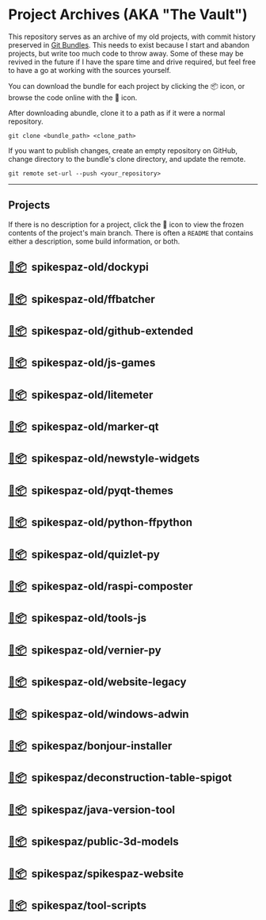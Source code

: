 # Project Archives (AKA "The Vault")

This repository serves as an archive of my old projects, with commit history preserved in [Git Bundles][1].
This needs to exist because I start and abandon projects, but write too much code to throw away.
Some of these may be revived in the future if I have the spare time and drive required,
but feel free to have a go at working with the sources yourself.

You can download the bundle for each project by clicking the :package: icon, or browse the code online with the :open_file_folder: icon.

After downloading abundle, clone it to a path as if it were a normal repository.
```
git clone <bundle_path> <clone_path>
```
If you want to publish changes, create an empty repository on GitHub, change directory to the bundle's clone directory, and update the remote.
```
git remote set-url --push <your_repository>
```

---

## Projects

If there is no description for a project, click the :open_file_folder: icon to view the frozen contents of the project's main branch. There is often a `README` that contains either a description, some build information, or both.

## [:open_file_folder:][1000][:package:][2000]&nbsp;&nbsp;spikespaz-old/dockypi
## [:open_file_folder:][1001][:package:][2001]&nbsp;&nbsp;spikespaz-old/ffbatcher
## [:open_file_folder:][1002][:package:][2002]&nbsp;&nbsp;spikespaz-old/github-extended
## [:open_file_folder:][1003][:package:][2003]&nbsp;&nbsp;spikespaz-old/js-games
## [:open_file_folder:][1004][:package:][2004]&nbsp;&nbsp;spikespaz-old/litemeter
## [:open_file_folder:][1005][:package:][2005]&nbsp;&nbsp;spikespaz-old/marker-qt
## [:open_file_folder:][1006][:package:][2006]&nbsp;&nbsp;spikespaz-old/newstyle-widgets
## [:open_file_folder:][1007][:package:][2007]&nbsp;&nbsp;spikespaz-old/pyqt-themes
## [:open_file_folder:][1008][:package:][2008]&nbsp;&nbsp;spikespaz-old/python-ffpython
## [:open_file_folder:][1009][:package:][2009]&nbsp;&nbsp;spikespaz-old/quizlet-py
## [:open_file_folder:][1010][:package:][2010]&nbsp;&nbsp;spikespaz-old/raspi-composter
## [:open_file_folder:][1011][:package:][2011]&nbsp;&nbsp;spikespaz-old/tools-js
## [:open_file_folder:][1012][:package:][2012]&nbsp;&nbsp;spikespaz-old/vernier-py
## [:open_file_folder:][1013][:package:][2013]&nbsp;&nbsp;spikespaz-old/website-legacy
## [:open_file_folder:][1014][:package:][2014]&nbsp;&nbsp;spikespaz-old/windows-adwin
## [:open_file_folder:][1015][:package:][2015]&nbsp;&nbsp;spikespaz/bonjour-installer
## [:open_file_folder:][1016][:package:][2016]&nbsp;&nbsp;spikespaz/deconstruction-table-spigot
## [:open_file_folder:][1017][:package:][2017]&nbsp;&nbsp;spikespaz/java-version-tool
## [:open_file_folder:][1018][:package:][2018]&nbsp;&nbsp;spikespaz/public-3d-models
## [:open_file_folder:][1019][:package:][2019]&nbsp;&nbsp;spikespaz/spikespaz-website
## [:open_file_folder:][1020][:package:][2020]&nbsp;&nbsp;spikespaz/tool-scripts


[1]: https://git-scm.com/docs/git-bundle

[1000]: https://github.com/spikespaz/archives/tree/master/bundle/spikespaz-old/dockypi
[1001]: https://github.com/spikespaz/archives/tree/master/bundle/spikespaz-old/ffbatcher
[1002]: https://github.com/spikespaz/archives/tree/master/bundle/spikespaz-old/github-extended
[1003]: https://github.com/spikespaz/archives/tree/master/bundle/spikespaz-old/js-games
[1004]: https://github.com/spikespaz/archives/tree/master/bundle/spikespaz-old/litemeter
[1005]: https://github.com/spikespaz/archives/tree/master/bundle/spikespaz-old/marker-qt
[1006]: https://github.com/spikespaz/archives/tree/master/bundle/spikespaz-old/newstyle-widgets
[1007]: https://github.com/spikespaz/archives/tree/master/bundle/spikespaz-old/pyqt-themes
[1008]: https://github.com/spikespaz/archives/tree/master/bundle/spikespaz-old/python-ffpython
[1009]: https://github.com/spikespaz/archives/tree/master/bundle/spikespaz-old/quizlet-py
[1010]: https://github.com/spikespaz/archives/tree/master/bundle/spikespaz-old/raspi-composter
[1011]: https://github.com/spikespaz/archives/tree/master/bundle/spikespaz-old/tools-js
[1012]: https://github.com/spikespaz/archives/tree/master/bundle/spikespaz-old/vernier-py
[1013]: https://github.com/spikespaz/archives/tree/master/bundle/spikespaz-old/website-legacy
[1014]: https://github.com/spikespaz/archives/tree/master/bundle/spikespaz-old/windows-adwin
[1015]: https://github.com/spikespaz/archives/tree/master/bundle/spikespaz/bonjour-installer
[1016]: https://github.com/spikespaz/archives/tree/master/bundle/spikespaz/deconstruction-table-spigot
[1017]: https://github.com/spikespaz/archives/tree/master/bundle/spikespaz/java-version-tool
[1018]: https://github.com/spikespaz/archives/tree/master/bundle/spikespaz/public-3d-models
[1019]: https://github.com/spikespaz/archives/tree/master/bundle/spikespaz/spikespaz-website
[1020]: https://github.com/spikespaz/archives/tree/master/bundle/spikespaz/tool-scripts

[2000]: https://github.com/spikespaz/archives/raw/master/bundle/spikespaz-old.dockypi.bundle
[2001]: https://github.com/spikespaz/archives/raw/master/bundle/spikespaz-old.ffbatcher.bundle
[2002]: https://github.com/spikespaz/archives/raw/master/bundle/spikespaz-old.github-extended.bundle
[2003]: https://github.com/spikespaz/archives/raw/master/bundle/spikespaz-old.js-games.bundle
[2004]: https://github.com/spikespaz/archives/raw/master/bundle/spikespaz-old.litemeter.bundle
[2005]: https://github.com/spikespaz/archives/raw/master/bundle/spikespaz-old.marker-qt.bundle
[2006]: https://github.com/spikespaz/archives/raw/master/bundle/spikespaz-old.newstyle-widgets.bundle
[2007]: https://github.com/spikespaz/archives/raw/master/bundle/spikespaz-old.pyqt-themes.bundle
[2008]: https://github.com/spikespaz/archives/raw/master/bundle/spikespaz-old.python-ffpython.bundle
[2009]: https://github.com/spikespaz/archives/raw/master/bundle/spikespaz-old.quizlet-py.bundle
[2010]: https://github.com/spikespaz/archives/raw/master/bundle/spikespaz-old.raspi-composter.bundle
[2011]: https://github.com/spikespaz/archives/raw/master/bundle/spikespaz-old.tools-js.bundle
[2012]: https://github.com/spikespaz/archives/raw/master/bundle/spikespaz-old.vernier-py.bundle
[2013]: https://github.com/spikespaz/archives/raw/master/bundle/spikespaz-old.website-legacy.bundle
[2014]: https://github.com/spikespaz/archives/raw/master/bundle/spikespaz-old.windows-adwin.bundle
[2015]: https://github.com/spikespaz/archives/raw/master/bundle/spikespaz.bonjour-installer.bundle
[2016]: https://github.com/spikespaz/archives/raw/master/bundle/spikespaz.deconstruction-table-spigot.bundle
[2017]: https://github.com/spikespaz/archives/raw/master/bundle/spikespaz.java-version-tool.bundle
[2018]: https://github.com/spikespaz/archives/raw/master/bundle/spikespaz.public-3d-models.bundle
[2019]: https://github.com/spikespaz/archives/raw/master/bundle/spikespaz.spikespaz-website.bundle
[2020]: https://github.com/spikespaz/archives/raw/master/bundle/spikespaz.tool-scripts.bundle

